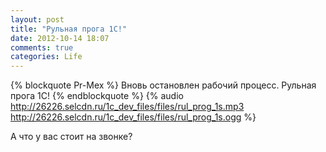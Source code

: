 ```yaml
---
layout: post
title: "Рульная прога 1С!"
date: 2012-10-14 18:07
comments: true
categories: Life 
---
```

{% blockquote Pr-Mex %} Вновь остановлен рабочий процесс. Рульная прога 1С! {% endblockquote %}
{% audio http://26226.selcdn.ru/1c_dev_files/files/rul_prog_1s.mp3 http://26226.selcdn.ru/1c_dev_files/files/rul_prog_1s.ogg %}

А что у вас стоит на звонке?
